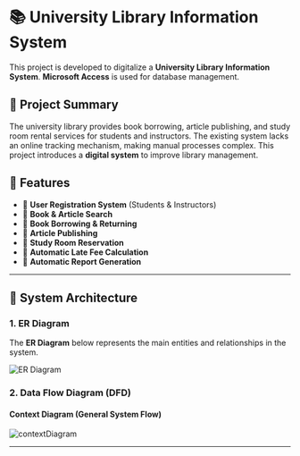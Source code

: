 # 📚 University Library Information System

This project is developed to digitalize a **University Library Information System**. **Microsoft Access** is used for database management.  

## 📌 Project Summary

The university library provides book borrowing, article publishing, and study room rental services for students and instructors. The existing system lacks an online tracking mechanism, making manual processes complex. This project introduces a **digital system** to improve library management.  

## 🚀 Features

- 📌 **User Registration System** (Students & Instructors)
- 📌 **Book & Article Search**
- 📌 **Book Borrowing & Returning**
- 📌 **Article Publishing**
- 📌 **Study Room Reservation**
- 📌 **Automatic Late Fee Calculation**
- 📌 **Automatic Report Generation**


---

## 📌 System Architecture

### 1. ER Diagram

The **ER Diagram** below represents the main entities and relationships in the system.

![ER Diagram](https://github.com/user-attachments/assets/0e5e26c5-1de6-42a8-ae2e-4c80354c2df8)


### 2. Data Flow Diagram (DFD)

#### **Context Diagram** (General System Flow)

![contextDiagram](https://github.com/user-attachments/assets/2202b300-c4e9-47e3-bde9-055d14981042)

---
